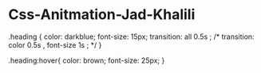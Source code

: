 # Css-Anitmation-Jad-Khalili

.heading {
  color: darkblue;
  font-size: 15px;
  transition: all 0.5s  ;
  /* transition: color 0.5s , font-size 1s ; */
}

 .heading:hover{
     color: brown;
     font-size: 25px;
 }